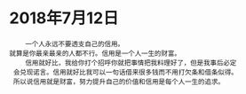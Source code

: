 # 2018年7月12日
        一个人永远不要透支自己的信用。
    就算是你最亲最亲的人都不行。信用是一个人一生的财富。
        信用就好比，我给你打个招呼你就把事情把我料理好了，但是我事后必定
     会兑现诺言。信用就好比我可以一句话借来很多钱而不用打欠条和借条似得。
     所以说信用就是财富，努力提升自己的价值和信用是每个人一生的追求。
